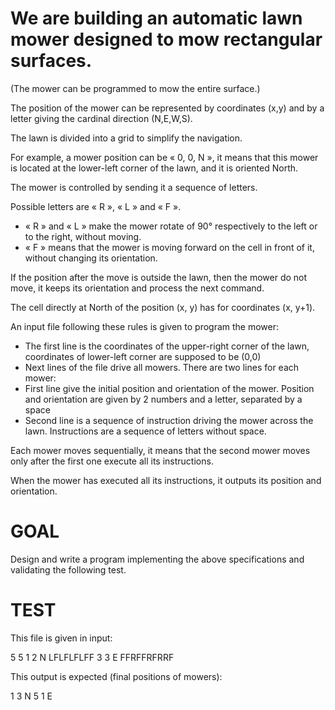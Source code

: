 We are building an automatic lawn mower designed to mow rectangular surfaces.
=============================================================================

(The mower can be programmed to mow the entire surface.)

The position of the mower can be represented by coordinates (x,y) and by a letter giving the cardinal direction (N,E,W,S).

The lawn is divided into a grid to simplify the navigation.

For example, a mower position can be « 0, 0, N », it means that this mower is located at the lower-left corner of the lawn, and it is oriented North.

The mower is controlled by sending it a sequence of letters.

Possible letters are « R », « L » and « F ».

* « R » and « L » make the mower rotate of 90° respectively to the left or to the right, without moving.
* « F » means that the mower is moving forward on the cell in front of it, without changing its orientation.

If the position after the move is outside the lawn, then the mower do not move, it keeps its orientation and process the next command.

The cell directly at North of the position (x, y) has for coordinates (x, y+1).

An input file following these rules is given to program the mower:

* The first line is the coordinates of the upper-right corner of the lawn, coordinates of lower-left corner are supposed to be (0,0)
* Next lines of the file drive all mowers. There are two lines for each mower:
* First line give the initial position and orientation of the mower. Position and orientation are given by 2 numbers and a letter, separated by a space
* Second line is a sequence of instruction driving the mower across the lawn. Instructions are a sequence of letters without space.

Each mower moves sequentially, it means that the second mower moves only after the first one execute all its instructions.

When the mower has executed all its instructions, it outputs its position and orientation.

GOAL
====

Design and write a program implementing the above specifications and validating the following test.

TEST
====

This file is given in input:

5 5
1 2 N
LFLFLFLFF
3 3 E
FFRFFRFRRF

This output is expected (final positions of mowers):

1 3 N
5 1 E